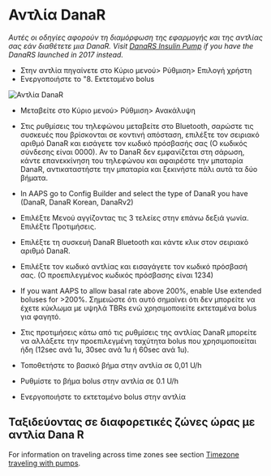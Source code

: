 # Αντλία DanaR

*Αυτές οι οδηγίες αφορούν τη διαμόρφωση της εφαρμογής και της αντλίας σας εάν διαθέτετε μια DanaR. Visit [DanaRS Insulin Pump](./DanaRS-Insulin-Pump.md) if you have the DanaRS launched in 2017 instead.*

* Στην αντλία πηγαίνετε στο Κύριο μενού> Ρύθμιση> Επιλογή χρήστη
* Ενεργοποιήστε το "8. Εκτεταμένο bolus

![Αντλία DanaR](../images/danar1.png)

* Μεταβείτε στο Κύριο μενού> Ρύθμιση> Ανακάλυψη
* Στις ρυθμίσεις του τηλεφώνου μεταβείτε στο Bluetooth, σαρώστε τις συσκευές που βρίσκονται σε κοντινή απόσταση, επιλέξτε τον σειριακό αριθμό DanaR και εισάγετε τον κωδικό πρόσβασής σας (Ο κωδικός σύνδεσης είναι 0000). Αν το DanaR δεν εμφανίζεται στη σάρωση, κάντε επανεκκίνηση του τηλεφώνου και αφαιρέστε την μπαταρία DanaR, αντικαταστήστε την μπαταρία και ξεκινήστε πάλι αυτά τα δύο βήματα.

* In AAPS go to Config Builder and select the type of DanaR you have (DanaR, DanaR Korean, DanaRv2)

* Επιλέξτε Μενού αγγίζοντας τις 3 τελείες στην επάνω δεξιά γωνία. Επιλέξτε Προτιμήσεις.
* Επιλέξτε τη συσκευή DanaR Bluetooth και κάντε κλικ στον σειριακό αριθμό DanaR.
* Επιλέξτε τον κωδικό αντλίας και εισαγάγετε τον κωδικό πρόσβασή σας. (Ο προεπιλεγμένος κωδικός πρόσβασης είναι 1234)
* If you want AAPS to allow basal rate above 200%, enable Use extended boluses for >200%. Σημειώστε ότι αυτό σημαίνει ότι δεν μπορείτε να έχετε κύκλωμα με υψηλά TBRs ενώ χρησιμοποιείτε εκτεταμένα bolus για φαγητό.
* Στις προτιμήσεις κάτω από τις ρυθμίσεις της αντλίας DanaR μπορείτε να αλλάξετε την προεπιλεγμένη ταχύτητα bolus που χρησιμοποιείται ήδη (12sec ανά 1u, 30sec ανά 1u ή 60sec ανά 1u).
* Τοποθετήστε το βασικό βήμα στην αντλία σε 0,01 U/h
* Ρυθμίστε το βήμα bolus στην αντλία σε 0.1 U/h
* Ενεργοποιήστε το εκτεταμένο bolus στην αντλία

## Ταξιδεύοντας σε διαφορετικές ζώνες ώρας με αντλία Dana R

For information on traveling across time zones see section [Timezone traveling with pumps](#timezone-traveling-danarv2-danars).
